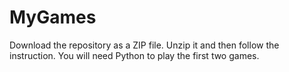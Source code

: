 # MyGames

Download the repository as a ZIP file. Unzip it and then follow the instruction. 
You will need Python to play the first two games.
